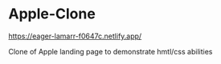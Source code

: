 # Apple-Clone

https://eager-lamarr-f0647c.netlify.app/

Clone of Apple landing page to demonstrate hmtl/css abilities
